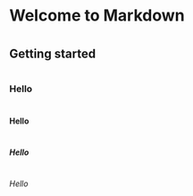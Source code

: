 # <h1> Welcome to Markdown 
# <h2> Getting started
# <h3> Hello
# <h4>Hello
# <h5>Hello
# <h6>Hello

